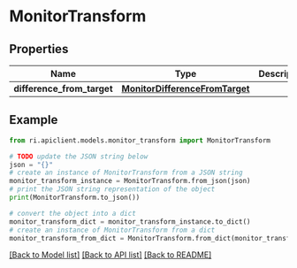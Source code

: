# MonitorTransform


## Properties

Name | Type | Description | Notes
------------ | ------------- | ------------- | -------------
**difference_from_target** | [**MonitorDifferenceFromTarget**](MonitorDifferenceFromTarget.md) |  | [optional] 

## Example

```python
from ri.apiclient.models.monitor_transform import MonitorTransform

# TODO update the JSON string below
json = "{}"
# create an instance of MonitorTransform from a JSON string
monitor_transform_instance = MonitorTransform.from_json(json)
# print the JSON string representation of the object
print(MonitorTransform.to_json())

# convert the object into a dict
monitor_transform_dict = monitor_transform_instance.to_dict()
# create an instance of MonitorTransform from a dict
monitor_transform_from_dict = MonitorTransform.from_dict(monitor_transform_dict)
```
[[Back to Model list]](../README.md#documentation-for-models) [[Back to API list]](../README.md#documentation-for-api-endpoints) [[Back to README]](../README.md)

